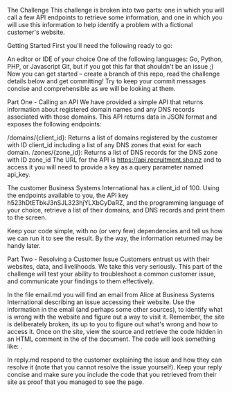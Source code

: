 The Challenge
This challenge is broken into two parts: one in which you will call a few API endpoints to retrieve some information, and one in which you will use this information to help identify a problem with a fictional customer's website.

Getting Started
First you'll need the following ready to go:

An editor or IDE of your choice
One of the following languages: Go, Python, PHP, or Javascript
Git, but if you got this far that shouldn't be an issue ;)
Now you can get started – create a branch of this repo, read the challenge details below and get committing! Try to keep your commit messages concise and comprehensible as we will be looking at them.

Part One - Calling an API
We have provided a simple API that returns information about registered domain names and any DNS records associated with those domains. This API returns data in JSON format and exposes the following endpoints:

/domains/{client_id}: Returns a list of domains registered by the customer with ID client_id including a list of any DNS zones that exist for each domain.
/zones/{zone_id}: Returns a list of DNS records for the DNS zone with ID zone_id
The URL for the API is https://api.recruitment.shq.nz and to access it you will need to provide a key as a query parameter named api_key.

The customer Business Systems International has a client_id of 100. Using the endpoints available to you, the API key h523hDtETbkJ3nSJL323hjYLXbCyDaRZ, and the programming language of your choice, retrieve a list of their domains, and DNS records and print them to the screen.

Keep your code simple, with no (or very few) dependencies and tell us how we can run it to see the result. By the way, the information returned may be handy later.

Part Two - Resolving a Customer Issue
Customers entrust us with their websites, data, and livelihoods. We take this very seriously. This part of the challenge will test your ability to troubleshoot a common customer issue, and communicate your findings to them effectively.

In the file email.md you will find an email from Alice at Business Systems International describing an issue accessing their website. Use the information in the email (and perhaps some other sources), to identify what is wrong with the website and figure out a way to visit it. Remember, the site is deliberately broken, its up to you to figure out what's wrong and how to access it. Once on the site, view the source and retrieve the code hidden in an HTML comment in the <head> of the document. The code will look something like: <!-- This is what you're looking for: SOME_CODE_STRING -->.

In reply.md respond to the customer explaining the issue and how they can resolve it (note that you cannot resolve the issue yourself). Keep your reply concise and make sure you include the code that you retrieved from their site as proof that you managed to see the page.
